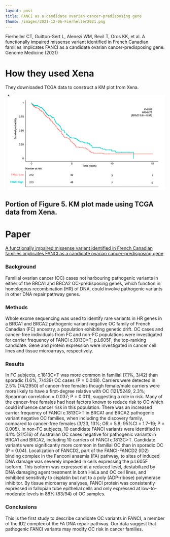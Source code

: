 ```yaml
---
layout: post
title: FANCI as a candidate ovarian cancer-predisposing gene
thumb: /images/2021-12-06-Fierheller2021.png
---
```


Fierheller CT, Guitton-Sert L, Alenezi WM, Revil T, Oros KK, et al. A functionally impaired missense variant identified in French Canadian families implicates FANCI as a candidate ovarian cancer-predisposing gene. Genome Medicine (2021)

# How they used Xena
They downloaded TCGA data to construct a KM plot from Xena.

![Screenshot of resulting KM plot from ](/images/2021-12-06-Fierheller2021.png)
## Portion of Figure 5. KM plot made using TCGA data from Xena.

# Paper
[A functionally impaired missense variant identified in French Canadian families implicates FANCI as a candidate ovarian cancer-predisposing gene](https://link.springer.com/article/10.1186/s13073-021-00998-5)

### Background
Familial ovarian cancer (OC) cases not harbouring pathogenic variants in either of the BRCA1 and BRCA2 OC-predisposing genes, which function in homologous recombination (HR) of DNA, could involve pathogenic variants in other DNA repair pathway genes.

### Methods
Whole exome sequencing was used to identify rare variants in HR genes in a BRCA1 and BRCA2 pathogenic variant negative OC family of French Canadian (FC) ancestry, a population exhibiting genetic drift. OC cases and cancer-free individuals from FC and non-FC populations were investigated for carrier frequency of FANCI c.1813C>T; p.L605F, the top-ranking candidate. Gene and protein expression were investigated in cancer cell lines and tissue microarrays, respectively.

### Results
In FC subjects, c.1813C>T was more common in familial (7.1%, 3/42) than sporadic (1.6%, 7/439) OC cases (P = 0.048). Carriers were detected in 2.5% (74/2950) of cancer-free females though female/male carriers were more likely to have a first-degree relative with OC (121/5249, 2.3%; Spearman correlation = 0.037; P = 0.011), suggesting a role in risk. Many of the cancer-free females had host factors known to reduce risk to OC which could influence cancer risk in this population. There was an increased carrier frequency of FANCI c.1813C>T in BRCA1 and BRCA2 pathogenic variant negative OC families, when including the discovery family, compared to cancer-free females (3/23, 13%; OR = 5.8; 95%CI = 1.7–19; P = 0.005). In non-FC subjects, 10 candidate FANCI variants were identified in 4.1% (21/516) of Australian OC cases negative for pathogenic variants in BRCA1 and BRCA2, including 10 carriers of FANCI c.1813C>T. Candidate variants were significantly more common in familial OC than in sporadic OC (P = 0.04). Localization of FANCD2, part of the FANCI-FANCD2 (ID2) binding complex in the Fanconi anaemia (FA) pathway, to sites of induced DNA damage was severely impeded in cells expressing the p.L605F isoform. This isoform was expressed at a reduced level, destabilized by DNA damaging agent treatment in both HeLa and OC cell lines, and exhibited sensitivity to cisplatin but not to a poly (ADP-ribose) polymerase inhibitor. By tissue microarray analyses, FANCI protein was consistently expressed in fallopian tube epithelial cells and only expressed at low-to-moderate levels in 88% (83/94) of OC samples.

### Conclusions
This is the first study to describe candidate OC variants in FANCI, a member of the ID2 complex of the FA DNA repair pathway. Our data suggest that pathogenic FANCI variants may modify OC risk in cancer families.
